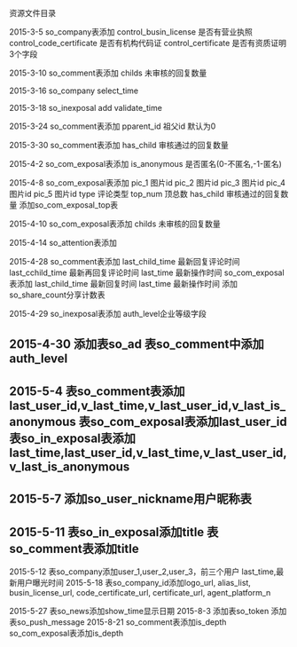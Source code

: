 ﻿资源文件目录

2015-3-5
so_company表添加
control_busin_license    是否有营业执照
control_code_certificate 是否有机构代码证
control_certificate      是否有资质证明
3个字段

2015-3-10
so_comment表添加
childs                   未审核的回复数量

2015-3-16
so_company
select_time

2015-3-18
so_inexposal
add validate_time

2015-3-24
so_comment表添加
pparent_id 祖父id 默认为0

2015-3-30
so_comment表添加
has_child 审核通过的回复数量

2015-4-2
so_com_exposal表添加
is_anonymous 是否匿名(0-不匿名,-1-匿名)

2015-4-8
so_com_exposal表添加
pic_1 图片id
pic_2 图片id
pic_3 图片id
pic_4 图片id
pic_5 图片id
type 评论类型
top_num 顶总数
has_child 审核通过的回复数量
添加so_com_exposal_top表

2015-4-10
so_com_exposal表添加
childs 未审核的回复数量

2015-4-14
so_attention表添加

2015-4-28
so_comment表添加
last_child_time 最新回复评论时间
last_cchild_time 最新再回复评论时间
last_time 最新操作时间
so_com_exposal表添加
last_child_time 最新回复时间
last_time 最新操作时间
添加so_share_count分享计数表

2015-4-29
so_inexposal表添加
auth_level企业等级字段

2015-4-30
添加表so_ad
表so_comment中添加auth_level
---------------------------------------------------------------
2015-5-4
表so_comment表添加last_user_id,v_last_time,v_last_user_id,v_last_is_anonymous
表so_com_exposal表添加last_user_id
表so_in_exposal表添加last_time,last_user_id,v_last_time,v_last_user_id,v_last_is_anonymous
--------------------------------------------------------------
2015-5-7
添加so_user_nickname用户昵称表
--------------------------------------------------------------
2015-5-11
表so_in_exposal添加title
表so_comment表添加title
--------------------------------------------------------------
2015-5-12
表so_company添加user_1,user_2,user_3，前三个用户
last_time,最新用户曝光时间
2015-5-18
表so_company_id添加logo_url,
                   alias_list,
                   busin_license_url,
                   code_certificate_url,
                   certificate_url,
                   agent_platform_n

2015-5-27
表so_news添加show_time显示日期
2015-8-3
添加表so_token
添加表so_push_message
2015-8-21
so_comment表添加is_depth
so_com_exposal表添加is_depth 

